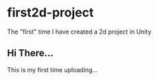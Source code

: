 # first2d-project
 The "first" time I have created a 2d project in Unity

## Hi There...
This is my first time uploading...

